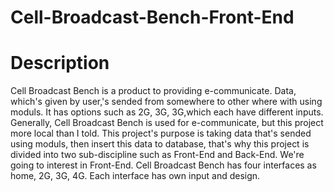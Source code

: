 # Cell-Broadcast-Bench-Front-End

# Description
Cell Broadcast Bench is a product to providing e-communicate. Data, which's given by user,'s sended from somewhere to other where with using moduls.
It has options such as 2G, 3G, 3G,which each  have different inputs. Generally, Cell Broadcast Bench is used for e-communicate, but this project more local than I told.
This project's purpose is taking data that's sended using moduls, then insert this data to database, that's why this project is divided into two sub-discipline such as 
Front-End and Back-End. We're going to interest in Front-End.
Cell Broadcast Bench has four interfaces as home, 2G, 3G, 4G. Each interface has own input and design.
